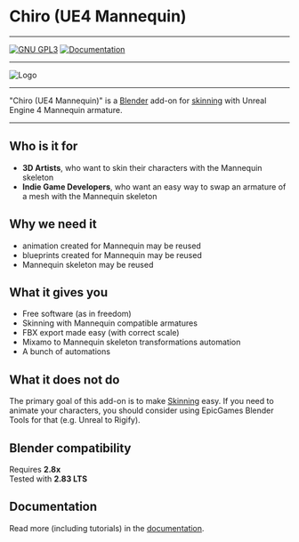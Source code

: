 # Chiro (UE4 Mannequin)

---

[![GNU GPL3](https://img.shields.io/badge/license-GPL3-blue.svg?style=for-the-badge&logo=blender)]()
[![Documentation](https://img.shields.io/badge/documentation-blue.svg?style=for-the-badge)](https://vespero-group.github.io/chiro-ue4/)

---

![Logo](documentation/docs/img/logo.png)

---

"Chiro (UE4 Mannequin)" is a [Blender](https://www.blender.org/) add-on
for [skinning](https://docs.blender.org/manual/en/latest/animation/armatures/skinning/introduction.html)
with Unreal Engine 4 Mannequin armature.

---

## Who is it for

 - **3D Artists**, who want to skin their characters with the Mannequin skeleton
 - **Indie Game Developers**, who want an easy way to swap an armature of a mesh with the Mannequin skeleton


## Why we need it

 - animation created for Mannequin may be reused
 - blueprints created for Mannequin may be reused
 - Mannequin skeleton may be reused


## What it gives you

 - Free software (as in freedom)
 - Skinning with Mannequin compatible armatures
 - FBX export made easy (with correct scale)
 - Mixamo to Mannequin skeleton transformations automation
 - A bunch of automations


## What it does not do

The primary goal of this add-on is to make
[Skinning](https://docs.blender.org/manual/en/latest/animation/armatures/skinning/introduction.html) easy.
If you need to animate your characters, you should consider using EpicGames Blender Tools for that (e.g. Unreal to Rigify).


## Blender compatibility

Requires **2.8x**  
Tested with **2.83 LTS**


## Documentation

Read more (including tutorials) in the [documentation](https://vespero-group.github.io/chiro-ue4/).
